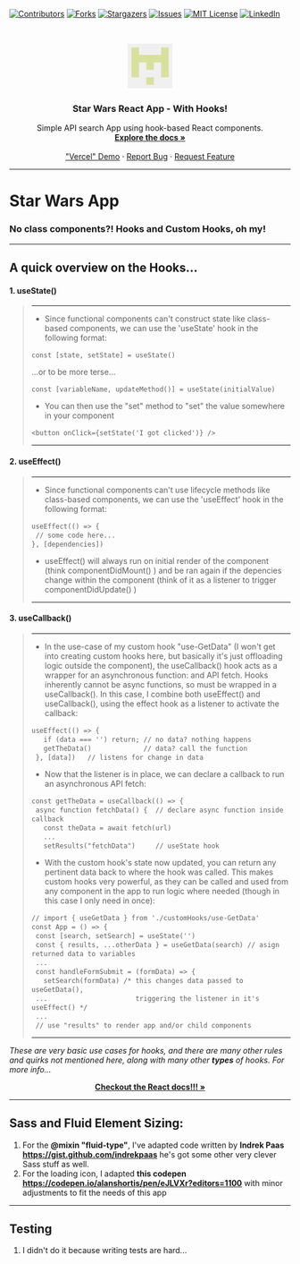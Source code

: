 
<!--
*** I'm using markdown "reference style" links for readability.
*** https://www.markdownguide.org/basic-syntax/#reference-style-links
-->
[![Contributors][contributors-shield]][contributors-url] [![Forks][forks-shield]][forks-url] [![Stargazers][stars-shield]][stars-url] [![Issues][issues-shield]][issues-url] [![MIT License][license-shield]][license-url] [![LinkedIn][linkedin-shield]][linkedin-url]



<!-- PROJECT LOGO -->
<br />
<p align="center">
  <a href="https://github.com/thinkful-ei-rabbit/repo">
    <img src="images/ierabbit.png" alt="Logo" width="80" height="80">
  </a>

  <h3 align="center">Star Wars React App - With Hooks!</h3>

  <p align="center">
    Simple API search App using hook-based React components.
    <br />
    <a href="https://github.com/thinkful-ei-rabbit/StarWars_App_Derek_Nellis">
      <strong>Explore the docs »</strong>
    </a>
    <br />
    <br />
    <a href="https://github.com/thinkful-ei-rabbit/repo">"Vercel" Demo</a>
    ·
    <a href="https://github.com/thinkful-ei-rabbit/StarWars_App_Derek_Nellis/issues">Report Bug</a>
    ·
    <a href="https://github.com/thinkful-ei-rabbit/StarWars_App_Derek_Nellis/issues">Request Feature</a>
  </p>
</p>

<!-- About The Project -->
---
# Star Wars App
### No class components?! Hooks and Custom Hooks, oh my!
---

## A quick overview on the Hooks...
#### 1. useState()
> ---
>* Since functional components can't construct state like class-based components, we can use the 'useState' hook in the following format:
> ```
> const [state, setState] = useState()
> ```
> ...or to be more terse...
> ```
> const [variableName, updateMethod()] = useState(initialValue)
> ```
>* You can then use the "set" method to "set" the value somewhere in your component
> ```
> <button onClick={setState('I got clicked')} />
> ```
> ---

#### 2. useEffect()
> ---
>* Since functional components can't use lifecycle methods like class-based components, we can use the 'useEffect' hook in the following format:
> ```
> useEffect(() => {
>  // some code here...
> }, [dependencies])
> ```
>* useEffect() will always run on initial render of the component (think componentDidMount() ) and be ran again if the depencies change within the component (think of it as a listener to trigger componentDidUpdate() )
> ---

#### 3. useCallback()
> ---
>* In the use-case of my custom hook "use-GetData" (I won't get into creating custom hooks here, but basically it's just offloading logic outside the component), the useCallback() hook acts as a wrapper for an asynchronous function: and API fetch. Hooks inherently cannot be async functions, so must be wrapped in a useCallback(). In this case, I combine both useEffect() and useCallback(), using the effect hook as a listener to activate the callback:
> ```
>useEffect(() => {
>    if (data === '') return; // no data? nothing happens
>    getTheData()             // data? call the function
>  }, [data])   // listens for change in data
> ```
>* Now that the listener is in place, we can declare a callback to run an asynchronous API fetch:
> ```
>const getTheData = useCallback(() => {
>  async function fetchData() {  // declare async function inside callback
>    const theData = await fetch(url)
>    ...
>    setResults("fetchData")     // useState hook
> ```
>* With the custom hook's state now updated, you can return any pertinent data back to where the hook was called. This makes custom hooks very powerful, as they can be called and used from any component in the app to run logic where needed (though in this case I only need in once):
> ```
>// import { useGetData } from './customHooks/use-GetData'
>const App = () => {
>  const [search, setSearch] = useState('')
>  const { results, ...otherData } = useGetData(search) // asign returned data to variables
>  ...
>  const handleFormSubmit = (formData) => {
>    setSearch(formData) /* this changes data passed to useGetData(),
>  ...                      triggering the listener in it's useEffect() */
>  ...
>  // use "results" to render app and/or child components
> ```
> ---

*These are very basic use cases for hooks, and there are many other rules and quirks not mentioned here, along with many other **types** of hooks. For more info...*

<p align="center">
  <a align="center" href="https://github.com/thinkful-ei-rabbit/StarWars_App_Derek_Nellis">
    <strong>Checkout the React docs!!! »</strong>
  </a>
</p>

---
## Sass and Fluid Element Sizing:
1. For the **@mixin "fluid-type"**, I've adapted code written by **Indrek Paas https://gist.github.com/indrekpaas** he's got some other very clever Sass stuff as well.
2. For the loading icon, I adapted **this codepen https://codepen.io/alanshortis/pen/eJLVXr?editors=1100** with minor adjustments to fit the needs of this app

---
## Testing
1. I didn't do it because writing tests are hard...

<!-- MARKDOWN LINKS & IMAGES -->
<!-- https://www.markdownguide.org/basic-syntax/#reference-style-links -->
[contributors-shield]: https://img.shields.io/github/contributors/thinkful-ei-rabbit/repo.svg?style=flat-square
[contributors-url]: https://github.com/thinkful-ei-rabbit/StarWars_App_Derek_Nellis/graphs/contributors
[forks-shield]: https://img.shields.io/github/forks/thinkful-ei-rabbit/repo.svg?style=flat-square
[forks-url]: https://github.com/thinkful-ei-rabbit/StarWars_App_Derek_Nellis/network/members
[stars-shield]: https://img.shields.io/github/stars/thinkful-ei-rabbit/repo.svg?style=flat-square
[stars-url]: https://github.com/thinkful-ei-rabbit/StarWars_App_Derek_Nellis/stargazers
[issues-shield]: https://img.shields.io/github/issues/thinkful-ei-rabbit/repo.svg?style=flat-square
[issues-url]: https://github.com/thinkful-ei-rabbit/StarWars_App_Derek_Nellis/issues
[license-shield]: https://img.shields.io/github/license/thinkful-ei-rabbit/repo.svg?style=flat-square
[license-url]: https://github.com/thinkful-ei-rabbit/StarWars_App_Derek_Nellis/blob/master/LICENSE.txt
[linkedin-shield]: https://img.shields.io/badge/-LinkedIn-black.svg?style=flat-square&logo=linkedin&colorB=555
[linkedin-url]: www.linkedin.com/in/derek-8bit-nellis
[product-screenshot]: images/screenshot.png